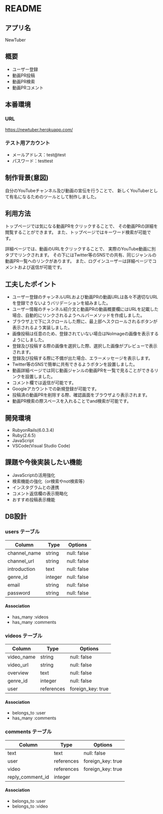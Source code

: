 # README

## アプリ名

NewTuber

## 概要

- ユーザー登録
- 動画PR投稿
- 動画PR検索
- 動画PRコメント

## 本番環境

### URL

https://newtuber.herokuapp.com/

### テスト用アカウント

- メールアドレス：test@test
- パスワード：testtest

## 制作背景(意図)

自分のYouTubeチャンネル及び動画の宣伝を行うことで、
新しくYouTuberとして有名になるためのツールとして制作しました。

## 利用方法

トップページでは気になる動画PRをクリックすることで、
その動画PRの詳細を閲覧することができます。
また、トップページではキーワード検索が可能です。

詳細ページでは、動画のURLをクリックすることで、
実際のYouTube動画に別タブでリンクされます。
その下にはTwitter等のSNSでの共有、同じジャンルの動画PR一覧へのリンクがあります。
また、ログインユーザーは詳細ページでコメントおよび返信が可能です。

## 工夫したポイント

- ユーザー登録のチャンネルURLおよび動画PRの動画URLは各々不適切なURLを登録できないようバリデーションを組みました。
- ユーザー情報のチャンネル紹介文と動画PRの動画概要欄にはURLを記載した場合、自動的にリンクされるようヘルパーメソッドを作成しました。
- ブラウザ上で下にスクロールした際に、最上部へスクロールされるボタンが表示されるよう実装しました。
- 画像投稿は任意のため、登録されていない場合はNoImageの画像を表示するようにしました。
- 登録及び投稿する際の画像を選択した際、選択した画像がプレビューで表示されます。
- 登録及び投稿する際に不備が出た場合、エラーメッセージを表示します。
- Twitter等のSNSで簡単に共有できるようボタンを設置しました。
- 動画詳細ページでは同じ動画ジャンルの動画PRを一覧で見ることができるリンクを設置しました。
- コメント欄では返信が可能です。
- Googleアカウントでの新規登録が可能です。
- 投稿済の動画PRを削除する際、確認画面をブラウザより表示されます。
- 動画PR検索の際スペースを入れることでand検索が可能です。

## 開発環境

- RubyonRails(6.0.3.4)
- Ruby(2.6.5)
- JavaScript
- VSCode(Visual Studio Code)

## 課題や今後実装したい機能

- JavaScriptの活用強化
- 検索機能の強化（or検索やnot検索等）
- インスタグラムとの連携
- コメント返信欄の表示簡略化
- おすすめ投稿表示機能

## DB設計

### users テーブル

| Column       | Type    | Options     |
| ------------ | ------- | ----------- |
| channel_name | string  | null: false |
| channel_url  | string  | null: false |
| introduction | text    | null: false |
| genre_id     | integer | null: false |
| email        | string  | null: false |
| password     | string  | null: false |

#### Association

- has_many :videos
- has_many :comments

### videos テーブル

| Column       | Type       | Options           |
| ------------ | ---------- | ----------------- |
| video_name   | string     | null: false       |
| video_url    | string     | null: false       |
| overview     | text       | null: false       |
| genre_id     | integer    | null: false       |
| user         | references | foreign_key: true |

#### Association

- belongs_to :user
- has_many :comments

### comments テーブル

| Column           | Type       | Options           |
| ---------------- | ---------- | ----------------- |
| text             | text       | null: false       |
| user             | references | foreign_key: true |
| video            | references | foreign_key: true |
| reply_comment_id | integer    |                   |

#### Association

- belongs_to :user
- belongs_to :video
